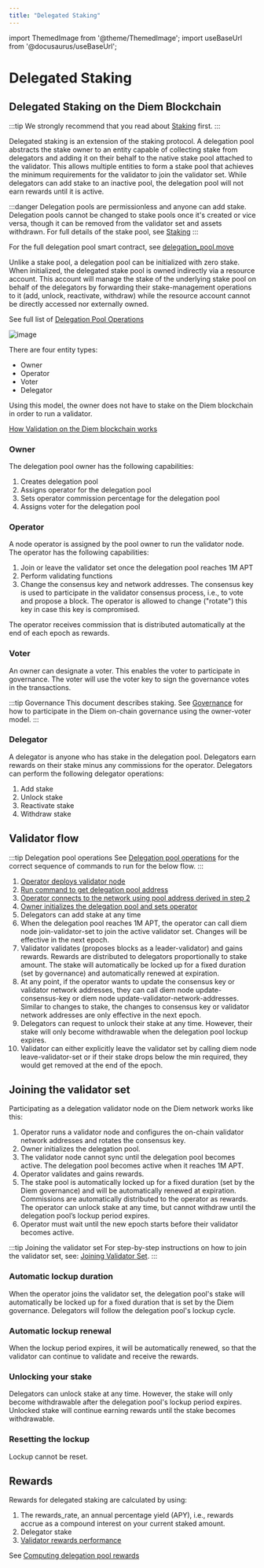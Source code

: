 ```yaml
---
title: "Delegated Staking"
---
```


import ThemedImage from '@theme/ThemedImage';
import useBaseUrl from '@docusaurus/useBaseUrl';

# Delegated Staking

## Delegated Staking on the Diem Blockchain

:::tip We strongly recommend that you read about [Staking](../concepts/staking.md) first. 
:::

Delegated staking is an extension of the staking protocol. A delegation pool abstracts the stake owner to an entity capable of collecting stake from delegators and adding it on their behalf to the native stake pool attached to the validator. This allows multiple entities to form a stake pool that achieves the minimum requirements for the validator to join the validator set. While delegators can add stake to an inactive pool, the delegation pool will not earn rewards until it is active.

:::danger Delegation pools are permissionless and anyone can add stake. Delegation pools cannot be changed to stake pools once it's created or vice versa, though it can be removed from the validator set and assets withdrawn. For full details of the stake pool, see [Staking](../concepts/staking.md)
::: 

For the full delegation pool smart contract, see [delegation_pool.move](https://github.com/aptos-labs/diem-core/blob/main/diem-move/framework/diem-framework/sources/delegation_pool.move) 

Unlike a stake pool, a delegation pool can be initialized with zero stake. When initialized, the delegated stake pool is owned indirectly via a resource account.  This account will manage the stake of the underlying stake pool on behalf of the delegators by forwarding their stake-management operations to it (add, unlock, reactivate, withdraw) while the resource account cannot be directly accessed nor externally owned.

See full list of [Delegation Pool Operations](../nodes/validator-node/operator/delegation-pool-operations.md)

![image](https://user-images.githubusercontent.com/120680608/234953723-ae6cc89e-76d8-4014-89f3-ec8799c7b281.png)


There are four entity types:

- Owner
- Operator
- Voter
- Delegator


Using this model, the owner does not have to stake on the Diem blockchain in order to run a validator. 


[How Validation on the Diem blockchain works](../concepts/staking.md#validation-on-the-diem-blockchain)


### Owner

The delegation pool owner has the following capabilities:

1. Creates delegation pool
2. Assigns operator for the delegation pool
3. Sets operator commission percentage for the delegation pool
4. Assigns voter for the delegation pool

### Operator

A node operator is assigned by the pool owner to run the validator node. The operator has the following capabilities:

1. Join or leave the validator set once the delegation pool reaches 1M APT
2. Perform validating functions
3. Change the consensus key and network addresses. The consensus key is used to participate in the validator consensus process, i.e., to vote and propose a block. The operator is allowed to change ("rotate") this key in case this key is compromised.

The operator receives commission that is distributed automatically at the end of each epoch as rewards. 

### Voter

An owner can designate a voter. This enables the voter to participate in governance. The voter will use the voter key to sign the governance votes in the transactions.

:::tip Governance
This document describes staking. See [Governance](./governance.md) for how to participate in the Diem on-chain governance using the owner-voter model.
:::

### Delegator

A delegator is anyone who has stake in the delegation pool. Delegators earn rewards on their stake minus any commissions for the operator. Delegators can perform the following delegator operations:

1. Add stake
2. Unlock stake
3. Reactivate stake
4. Withdraw stake

## Validator flow

:::tip Delegation pool operations
See [Delegation pool operations](../nodes/validator-node/operator/delegation-pool-operations.md) for the correct sequence of commands to run for the below flow.
:::

1. [Operator deploys validator node](../nodes/validator-node/operator/running-validator-node/index.md)
2. [Run command to get delegation pool address](../nodes/validator-node/operator/delegation-pool-operations.md#connect-to-diem-network)
3. [Operator connects to the network using pool address derived in step 2](../nodes/validator-node/operator/connect-to-diem-network.md)
4. [Owner initializes the delegation pool and sets operator](../nodes/validator-node/operator/delegation-pool-operations.md#initialize-a-delegation-pool)
5. Delegators can add stake at any time
6. When the delegation pool reaches 1M APT, the operator can call diem node join-validator-set to join the active validator set. Changes will be effective in the next epoch.
7. Validator validates (proposes blocks as a leader-validator) and gains rewards.  Rewards are distributed to delegators proportionally to stake amount. The stake will automatically be locked up for a fixed duration (set by governance) and automatically renewed at expiration.
8. At any point, if the operator wants to update the consensus key or validator network addresses, they can call diem node update-consensus-key or diem node update-validator-network-addresses. Similar to changes to stake, the changes to consensus key or validator network addresses are only effective in the next epoch.
9. Delegators can request to unlock their stake at any time. However, their stake will only become withdrawable when the delegation pool lockup expires. 
10. Validator can either explicitly leave the validator set by calling diem node leave-validator-set or if their stake drops below the min required, they would get removed at the end of the epoch.


## Joining the validator set

Participating as a delegation validator node on the Diem network works like this:

1. Operator runs a validator node and configures the on-chain validator network addresses and rotates the consensus key.
2. Owner initializes the delegation pool.
3. The validator node cannot sync until the delegation pool becomes active. The delegation pool becomes active when it reaches 1M APT. 
4. Operator validates and gains rewards.
5. The stake pool is automatically locked up for a fixed duration (set by the Diem governance) and will be automatically renewed at expiration. Commissions are automatically distributed to the operator as rewards. The operator can unlock stake at any time, but cannot withdraw until the delegation pool’s lockup period expires. 
6. Operator must wait until the new epoch starts before their validator becomes active.

:::tip Joining the validator set
For step-by-step instructions on how to join the validator set, see: [Joining Validator Set](../nodes/validator-node/operator/staking-pool-operations.md#joining-validator-set).
:::

### Automatic lockup duration

When the operator joins the validator set, the delegation pool's stake will automatically be locked up for a fixed duration that is set by the Diem governance. Delegators will follow the delegation pool's lockup cycle. 

### Automatic lockup renewal

When the lockup period expires, it will be automatically renewed, so that the validator can continue to validate and receive the rewards. 

### Unlocking your stake

Delegators can unlock stake at any time. However, the stake will only become withdrawable after the delegation pool's lockup period expires. Unlocked stake will continue earning rewards until the stake becomes withdrawable. 

### Resetting the lockup

Lockup cannot be reset. 

## Rewards

Rewards for delegated staking are calculated by using:

1. The rewards_rate, an annual percentage yield (APY), i.e., rewards accrue as a compound interest on your current staked amount.
2. Delegator stake
3. [Validator rewards performance](../concepts/staking.md#rewards-formula)

See [Computing delegation pool rewards](../nodes/validator-node/operator/delegation-pool-operations.md#compute-delegation-pool-rewards-earned)
